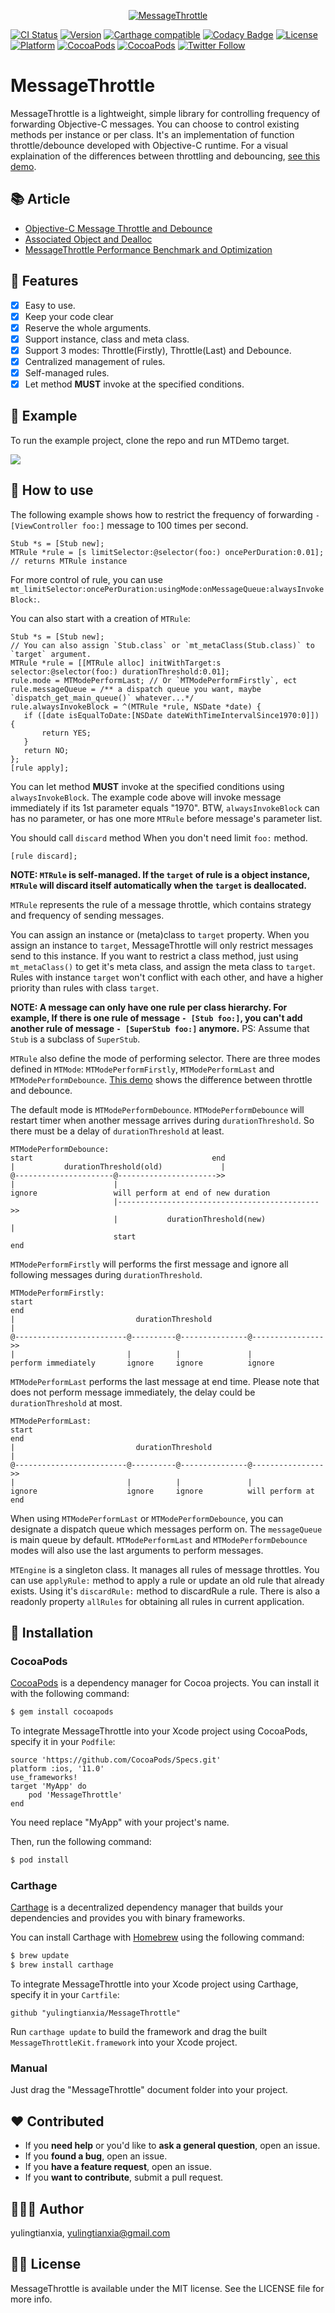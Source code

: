 <p align="center">
<a href="https://github.com/yulingtianxia/MessageThrottle">
<img src="Assets/logo.png" alt="MessageThrottle" />
</a>
</p>

[![CI Status](http://img.shields.io/travis/yulingtianxia/MessageThrottle.svg?style=flat)](https://travis-ci.org/yulingtianxia/MessageThrottle)
[![Version](https://img.shields.io/cocoapods/v/MessageThrottle.svg?style=flat)](http://cocoapods.org/pods/MessageThrottle)
[![Carthage compatible](https://img.shields.io/badge/Carthage-compatible-4BC51D.svg?style=flat)](https://github.com/Carthage/Carthage)
[![Codacy Badge](https://api.codacy.com/project/badge/Grade/74890ac9cb4d4be6a8478009ac1c4e52)](https://www.codacy.com/project/yulingtianxia/MessageThrottle/dashboard?utm_source=github.com&amp;utm_medium=referral&amp;utm_content=yulingtianxia/MessageThrottle&amp;utm_campaign=Badge_Grade_Dashboard)
[![License](https://img.shields.io/cocoapods/l/MessageThrottle.svg?style=flat)](http://cocoapods.org/pods/MessageThrottle)
[![Platform](https://img.shields.io/cocoapods/p/MessageThrottle.svg?style=flat)](http://cocoapods.org/pods/MessageThrottle)
[![CocoaPods](https://img.shields.io/cocoapods/dt/MessageThrottle.svg)](http://cocoapods.org/pods/MessageThrottle)
[![CocoaPods](https://img.shields.io/cocoapods/at/MessageThrottle.svg)](http://cocoapods.org/pods/MessageThrottle)
[![Twitter Follow](https://img.shields.io/twitter/follow/yulingtianxia.svg?style=social&label=Follow)](https://twitter.com/yulingtianxia)

# MessageThrottle

MessageThrottle is a lightweight, simple library for controlling frequency of forwarding Objective-C messages. You can choose to control existing methods per instance or per class. It's an implementation of function throttle/debounce developed with Objective-C runtime. For a visual explaination of the differences between throttling and debouncing, [see this demo](http://demo.nimius.net/debounce_throttle/).

## 📚 Article

- [Objective-C Message Throttle and Debounce](http://yulingtianxia.com/blog/2017/11/05/Objective-C-Message-Throttle-and-Debounce/)
- [Associated Object and Dealloc](http://yulingtianxia.com/blog/2017/12/15/Associated-Object-and-Dealloc/)
- [MessageThrottle Performance Benchmark and Optimization](http://yulingtianxia.com/blog/2018/05/31/MessageThrottle-Performance-Benchmark-and-Optimization/)

## 🌟 Features

- [x] Easy to use.
- [x] Keep your code clear
- [x] Reserve the whole arguments.
- [x] Support instance, class and meta class.
- [x] Support 3 modes: Throttle(Firstly), Throttle(Last) and Debounce.
- [x] Centralized management of rules.
- [x] Self-managed rules.
- [x] Let method **MUST** invoke at the specified conditions.

## 🔮 Example

To run the example project, clone the repo and run MTDemo target.

![](Assets/demo.gif)

## 🐒 How to use

The following example shows how to restrict the frequency of forwarding `- [ViewController foo:]` message to 100 times per second.

```
Stub *s = [Stub new];
MTRule *rule = [s limitSelector:@selector(foo:) oncePerDuration:0.01]; // returns MTRule instance
``` 

For more control of rule, you can use `mt_limitSelector:oncePerDuration:usingMode:onMessageQueue:alwaysInvokeBlock:`.

You can also start with a creation of `MTRule`:

```
Stub *s = [Stub new];
// You can also assign `Stub.class` or `mt_metaClass(Stub.class)` to `target` argument.
MTRule *rule = [[MTRule alloc] initWithTarget:s selector:@selector(foo:) durationThreshold:0.01];
rule.mode = MTModePerformLast; // Or `MTModePerformFirstly`, ect
rule.messageQueue = /** a dispatch queue you want, maybe `dispatch_get_main_queue()` whatever...*/
rule.alwaysInvokeBlock = ^(MTRule *rule, NSDate *date) {
   if ([date isEqualToDate:[NSDate dateWithTimeIntervalSince1970:0]]) {
       return YES;
   }
   return NO;
};
[rule apply];
```

You can let method **MUST** invoke at the specified conditions using `alwaysInvokeBlock`. The example code above will invoke message immediately if its 1st parameter equals "1970". BTW, `alwaysInvokeBlock` can has no parameter, or has one more `MTRule` before message's parameter list.

You should call `discard` method When you don't need limit `foo:` method.

```
[rule discard];
```

**NOTE: `MTRule` is self-managed. If the `target` of rule is a object instance, `MTRule` will discard itself automatically when the `target` is deallocated.**

`MTRule` represents the rule of a message throttle, which contains strategy and frequency of sending messages. 

You can assign an instance or (meta)class to `target` property. When you assign an instance to `target`, MessageThrottle will only restrict messages send to this instance. If you want to restrict a class method, just using `mt_metaClass()` to get it's meta class, and assign the meta class to `target`. Rules with instance `target` won't conflict with each other, and have a higher priority than rules with class `target`.

**NOTE: A message can only have one rule per class hierarchy. For example, If there is one rule of message `- [Stub foo:]`, you can't add another rule of message `- [SuperStub foo:]` anymore.** PS: Assume that `Stub` is a subclass of `SuperStub`.

`MTRule` also define the mode of performing selector. There are three modes defined in `MTMode`: `MTModePerformFirstly`, `MTModePerformLast` and `MTModePerformDebounce`. [This demo](http://demo.nimius.net/debounce_throttle/) shows the difference between throttle and debounce.

The default mode is `MTModePerformDebounce`. `MTModePerformDebounce` will restart timer when another message arrives during `durationThreshold`. So there must be a delay of `durationThreshold` at least. 

```
MTModePerformDebounce:
start                                        end
|           durationThreshold(old)             |
@----------------------@---------------------->>
|                      |                 
ignore                 will perform at end of new duration
                       |--------------------------------------------->>
                       |           durationThreshold(new)             |
                       start                                        end
```

`MTModePerformFirstly` will performs the first message and ignore all following messages during `durationThreshold`.

```
MTModePerformFirstly:
start                                                                end
|                           durationThreshold                          |
@-------------------------@----------@---------------@---------------->>
|                         |          |               |          
perform immediately       ignore     ignore          ignore     
```

`MTModePerformLast` performs the last message at end time. Please note that does not perform message immediately, the delay could be `durationThreshold` at most. 

```
MTModePerformLast:
start                                                                end
|                           durationThreshold                          |
@-------------------------@----------@---------------@---------------->>
|                         |          |               |          
ignore                    ignore     ignore          will perform at end
```

When using `MTModePerformLast` or `MTModePerformDebounce`, you can designate a dispatch queue which messages perform on. The `messageQueue` is main queue by default. `MTModePerformLast` and `MTModePerformDebounce` modes will also use the last arguments to perform messages.

`MTEngine` is a singleton class. It manages all rules of message throttles. You can use `applyRule:` method to apply a rule or update an old rule that already exists. Using it's `discardRule:` method to discardRule a rule. There is also a readonly property `allRules` for obtaining all rules in current application. 

## 📲 Installation

### CocoaPods

[CocoaPods](http://cocoapods.org) is a dependency manager for Cocoa projects. You can install it with the following command:

```bash
$ gem install cocoapods
```

To integrate MessageThrottle into your Xcode project using CocoaPods, specify it in your `Podfile`:


```
source 'https://github.com/CocoaPods/Specs.git'
platform :ios, '11.0'
use_frameworks!
target 'MyApp' do
	pod 'MessageThrottle'
end
```

You need replace "MyApp" with your project's name.

Then, run the following command:

```bash
$ pod install
```

### Carthage

[Carthage](https://github.com/Carthage/Carthage) is a decentralized dependency manager that builds your dependencies and provides you with binary frameworks.

You can install Carthage with [Homebrew](http://brew.sh/) using the following command:

```bash
$ brew update
$ brew install carthage
```

To integrate MessageThrottle into your Xcode project using Carthage, specify it in your `Cartfile`:

```ogdl
github "yulingtianxia/MessageThrottle"
```

Run `carthage update` to build the framework and drag the built `MessageThrottleKit.framework` into your Xcode project.

### Manual

Just drag the "MessageThrottle" document folder into your project.

## ❤️ Contributed

- If you **need help** or you'd like to **ask a general question**, open an issue.
- If you **found a bug**, open an issue.
- If you **have a feature request**, open an issue.
- If you **want to contribute**, submit a pull request.

## 👨🏻‍💻 Author

yulingtianxia, yulingtianxia@gmail.com

## 👮🏻 License

MessageThrottle is available under the MIT license. See the LICENSE file for more info.

